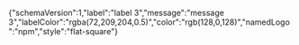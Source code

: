 {"schemaVersion":1,"label":"label 3","message":"message 3","labelColor":"rgba(72,209,204,0.5)","color":"rgb(128,0,128)","namedLogo":"npm","style":"flat-square"}
